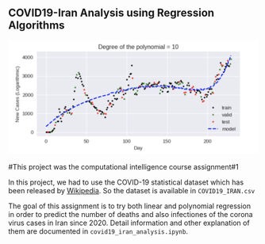 ## COVID19-Iran Analysis using Regression Algorithms
![](https://github.com/mohammadhashemii/COVID19-Iran/blob/master/polynomialRegression.png)


#This project was the computational intelligence course assignment#1

In this project, we had to use the COVID-19 statistical dataset which has been released by [Wikipedia](https://en.wikipedia.org/wiki/COVID-19_pandemic_in_Iran). So the dataset is available in `COVID19_IRAN.csv`

The goal of this assignment is to try both linear and polynomial regression in order to predict the number of deaths and also infectiones of the corona virus cases in Iran since 2020. Detail information and other explanation of them are documented in `covid19_iran_analysis.ipynb`.